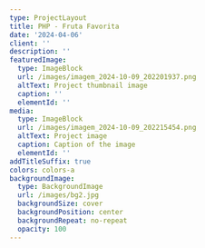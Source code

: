 ```yaml
---
type: ProjectLayout
title: PHP - Fruta Favorita
date: '2024-04-06'
client: ''
description: ''
featuredImage:
  type: ImageBlock
  url: /images/imagem_2024-10-09_202201937.png
  altText: Project thumbnail image
  caption: ''
  elementId: ''
media:
  type: ImageBlock
  url: /images/imagem_2024-10-09_202215454.png
  altText: Project image
  caption: Caption of the image
  elementId: ''
addTitleSuffix: true
colors: colors-a
backgroundImage:
  type: BackgroundImage
  url: /images/bg2.jpg
  backgroundSize: cover
  backgroundPosition: center
  backgroundRepeat: no-repeat
  opacity: 100
---
```

